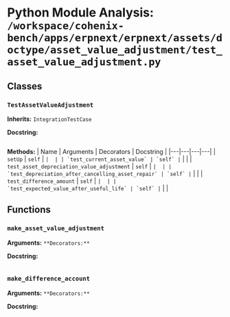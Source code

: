 # Python Module Analysis: `/workspace/cohenix-bench/apps/erpnext/erpnext/assets/doctype/asset_value_adjustment/test_asset_value_adjustment.py`

## Classes

### `TestAssetValueAdjustment`
**Inherits:** `IntegrationTestCase`


**Docstring:**
```

```

**Methods:**
| Name | Arguments | Decorators | Docstring |
|---|---|---|---|
| `setUp` | `self` | `` |  |
| `test_current_asset_value` | `self` | `` |  |
| `test_asset_depreciation_value_adjustment` | `self` | `` |  |
| `test_depreciation_after_cancelling_asset_repair` | `self` | `` |  |
| `test_difference_amount` | `self` | `` |  |
| `test_expected_value_after_useful_life` | `self` | `` |  |





## Functions

### `make_asset_value_adjustment`
**Arguments:** ``
**Decorators:** ``

**Docstring:**
```

```
### `make_difference_account`
**Arguments:** ``
**Decorators:** ``

**Docstring:**
```

```

